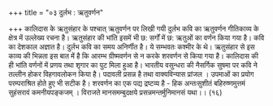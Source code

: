 +++
title = "०३ दुर्लभ : ऋतुवर्णन"

+++
कालिदास के ऋतुसंहार के पश्चात् ऋतुवर्णन पर लिखी गयी दुर्लभ कवि का ऋतुवर्णन गीतिकाव्य के क्षेत्र में उल्लेख्य रचना है। ऋतुसंहार की भांति इसमें भी छ: सर्गों में छ: ऋतुओं का वर्णन किया गया है। कवि का देशकाल अज्ञात है।
दुर्लभ कवि का समय अनिर्णीत है। ये सम्भवतः कश्मीर के थे। ऋतुसंहार से इस काव्य की भिन्नता इस बात में है कि आरम्भ ग्रीष्मवर्णन से न करके शरवर्णन से किया गया है। कालिदास की ही भांति वर्णनों में प्रणय तथा शृगार का पुट मिला हुआ है। भारतीय वसुन्धरा की नैसर्गिक सुषमा पर कवि ने तल्लीन होकर विहगावलोकन किया है। पदावली प्रसन्न है तथा वाक्यविन्यास प्रांजल । उपमाओं का प्रयोग परम्पराश्रित होते हुए भी सटीक है। शरवर्णन का एक पद्य द्रष्टव्य है - हिक
अन्तःसुशीतं बहिरुष्णमुत्तमं सुहंसरावं कमनीयपङ्कजम् । विराजते मानसमम्बुदक्षये प्रसन्नमन्तर्मुनिमानसं यथा।। (१६)